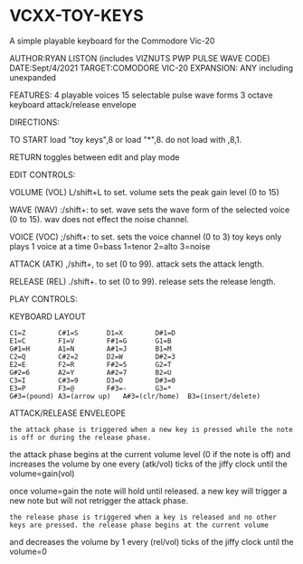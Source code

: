 # VCXX-TOY-KEYS
A simple playable keyboard for the Commodore Vic-20

AUTHOR:RYAN LISTON (includes VIZNUTS PWP PULSE WAVE CODE)
DATE:Sept/4/2021
TARGET:COMODORE VIC-20
EXPANSION: ANY including unexpanded 

FEATURES:
4 playable voices
15 selectable pulse wave forms
3 octave keyboard
attack/release envelope

DIRECTIONS:

TO START load "toy keys",8 or load "*",8. do not load with ,8,1. 

RETURN toggles between edit and play mode	

EDIT CONTROLS:

VOLUME (VOL) L/shift+L to set. volume sets the peak gain level (0 to 15)
	
WAVE (WAV) :/shift+: to set. wave sets the wave form of the selected 	voice (0 to 15). wav does not effect the noise channel.
	
VOICE (VOC) ;/shift+: to set. sets the voice channel (0 to 3) 
	toy keys only plays 1 voice at a time
	0=bass	1=tenor	2=alto	3=noise
	
ATTACK (ATK) ,/shift+, to set (0 to 99). attack sets the attack length.

RELEASE (REL) ./shift+. to set (0 to 99). release sets the release 	length.
 	
PLAY CONTROLS:

KEYBOARD LAYOUT

	C1=Z		C#1=S		D1=X		D#1=D
	E1=C		F1=V		F#1=G		G1=B
	G#1=H		A1=N		A#1=J		B1=M
	C2=Q		C#2=2		D2=W		D#2=3
	E2=E		F2=R		F#2=5		G2=T
	G#2=6		A2=Y		A#2=7		B2=U
	C3=I		C#3=9		D3=O		D#3=0
	E3=P		F3=@		F#3=-		G3=*
	G#3=(pound)	A3=(arrow up)	A#3=(clr/home)	B3=(insert/delete)
	
ATTACK/RELEASE ENVELEOPE
	
	the attack phase is triggered when a new key is pressed while the note is off or during the release phase. 
  the attack phase begins at the current volume level (0 if the note is off) and increases the volume by 
  one every (atk/vol) ticks  of the jiffy clock until the volume=gain(vol) 
  
  once volume=gain the note will hold until released. 
  a new key will trigger a new note but will not retrigger the attack phase.
	
	the release phase is triggered when a key is released and no other keys are pressed. the release phase begins at the current volume 
  and decreases the volume by 1 every (rel/vol) ticks of the jiffy clock until the volume=0

